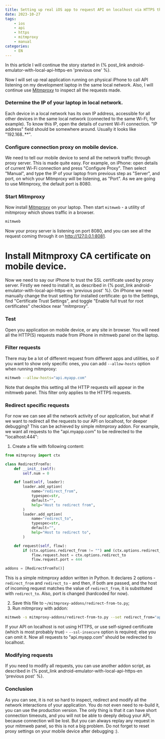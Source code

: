 ```yaml
---
title: Setting up real iOS app to request API on localhost via HTTPS through Mitmproxy
date: 2023-10-27
tags:
    - ios
    - api
    - https
    - mitmproxy
    - manual
categories:
    - EN
---
```


In this article I will continue the story started in {% post_link android-emulator-with-local-api-https-en 'previous one' %}.

Now I will set up real application running on physical iPhone to call API listening on my development laptop in the same local network. Also, I will continue use [Mitmproxy](https://mitmproxy.org) to inspect all the requests made.
<!-- more -->

### Determine the IP of your laptop in local network.
Each device in a local network has its own IP address, accessible for all other devices in the same local network (connected to the same Wi-Fi, for example). To know this IP, open the details of current Wi-Fi connection. "IP address" field should be somewhere around. Usually it looks like "192.168.*.***".

### Configure connection proxy on mobile device.
We need to tell our mobile device to send all the network traffic through proxy server. This is made quite easy. For example, on iPhone: open details of current Wi-Fi connection and press "Configure Proxy". Then select "Manual", and type the IP of your laptop from previous step as "Server", and port, on which your Mitmproxy will be listening, as "Port". As we are going to use Mitmproxy, the default port is 8080.

### Start Mitmproxy
Now install [Mitmproxy](https://mitmproxy.org) on your laptop. Then start `mitmweb` - a utility of mitmproxy which shows traffic in a browser.
```bash
mitmweb
```
Now your proxy server is listening on port 8080, and you can see all the request coming through it on http://127.0.0.1:8081.

# Install Mitmproxy CA certificate on mobile device.
Now we need to say our iPhone to trust the SSL certificate used by proxy server. Firstly we need to install it, as described in {% post_link android-emulator-with-local-api-https-en 'previous post' %}. On iPhone we need manually change the trust setting for installed certificate: go to the Settings, find "Certificate Trust Settings", and toggle "Enable full trust for root certificates" checkbox near "mitmproxy".

### Test
Open you application on mobile device, or any site in browser. You will need all the HTTP(S) requests made from iPhone in mitmweb panel on the laptop.

### Filter requests
There may be a lot of different request from different apps and utilities, so if you want to show only specific ones, you can add `--allow-hosts` option when running mitmproxy:
```bash
mitmweb --allow-hosts="api.myapp.com"
```
Note that despite this setting all the HTTP requests will appear in the mitmweb panel. This filter only applies to the HTTPS requests.

### Redirect specific requests
For now we can see all the network activity of our application, but what if we want to redirect all the requests to our API on localhost, for deeper debugging? This can be achieved by simple mitmproxy addon. For example, we want all requests to the "api.myapp.com" to be redirected to the "localhost:444":
1) Create a file with following content:
```python
from mitmproxy import ctx

class RedirectFromTo:
    def __init__(self):
        self.num = 0

    def load(self, loader):
        loader.add_option(
            name="redirect_from",
            typespec=str,
            default="",
            help="Host to redirect from",
        )
        loader.add_option(
            name="redirect_to",     
            typespec=str,   
            default="",
            help="Host to redirect to",          
        )

    def request(self, flow):
        if (ctx.options.redirect_from != "") and (ctx.options.redirect_to != "") and (flow.request.host == ctx.options.redirect_from):
            flow.request.host = ctx.options.redirect_to
            flow.request.port = 444

addons = [RedirectFromTo()]
```
This is a simple mitmproxy addon written in Python. It declares 2 options - `redirect_from` and `redirect_to` - and then, if both are passed, and the host of incoming request matches the value of `redirect_from`, it is substituted with `redirect_to`. Also, port is changed (hardcoded for now).

2) Save this file to `~/mitmproxy-addons/redirect-from-to.py`;
3) Run mitmproxy with addon:
```bash
mitmweb -s mitmproxy-addons/redirect-from-to.py --set redirect_from="api.myapp.com" --set redirect_to="localhost" --ssl-insecure
```
If your API on localhost is not using HTTPS, or use self-signed certificate (which is most probably true) - `--ssl-insecure` option is required; else you can omit it. Now all requests to "api.myapp.com" should be redirected to localhost.

### Modifying requests
If you need to modify all requests, you can use another addon script, as described in {% post_link android-emulator-with-local-api-https-en 'previous post' %}.

### Conclusion
As you can see, it is not so hard to inspect, redirect and modify all the network interactions of your application. You do not even need to re-build it, you can use the production version. The only thing is that it can have short connection timeouts, and you will not be able to deeply debug your API, because connection will be lost. But you can always replay any request in your mitmweb panel, so this is not a big problem.
Do not forget to reset proxy settings on your mobile device after debugging :).


